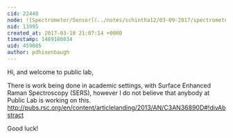 ```yaml
---
cid: 22440
node: ![Spectrometer/Sensor](../notes/schintha12/03-09-2017/spectrometer-sensor)
nid: 13995
created_at: 2017-03-10 21:07:14 +0000
timestamp: 1489180034
uid: 459085
author: pdhixenbaugh
---
```


Hi, and welcome to public lab,

There is work being done in academic settings, with Surface Enhanced Raman Spectroscopy (SERS), however I do not believe that anybody at Public Lab is working on this. http://pubs.rsc.org/en/content/articlelanding/2013/AN/C3AN36890D#!divAbstract

Good luck!